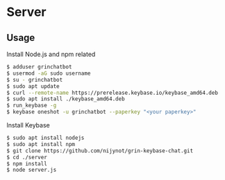 # Server

## Usage

Install Node.js and npm related
```bash
$ adduser grinchatbot
$ usermod -aG sudo username
$ su - grinchatbot
$ sudo apt update
$ curl --remote-name https://prerelease.keybase.io/keybase_amd64.deb
$ sudo apt install ./keybase_amd64.deb
$ run_keybase -g
$ keybase oneshot -u grinchatbot --paperkey "<your paperkey>"
```

Install Keybase
```bash
$ sudo apt install nodejs
$ sudo apt install npm
$ git clone https://github.com/nijynot/grin-keybase-chat.git
$ cd ./server
$ npm install
$ node server.js
```
